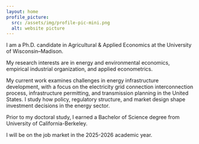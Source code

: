 ```yaml
---
layout: home
profile_picture:
  src: /assets/img/profile-pic-mini.png
  alt: website picture
---
```


<p>
I am a Ph.D. candidate in Agricultural & Applied Economics at the University of Wisconsin–Madison. 
</p>

<p>
My research interests are in energy and environmental economics, empirical industrial organization, and applied econometrics. 
</p>

<p>
My current work examines challenges in energy infrastructure development, with a focus on the electricity grid connection interconnection process, infrastructure permitting, and transmission planning in the United States. I study how policy, regulatory structure, and market design shape investment decisions in the energy sector.
</p>

<p>
Prior to my doctoral study, I earned a Bachelor of Science degree from University of California-Berkeley.
</p>

<p>
I will be on the job market in the 2025-2026 academic year.
</p>

